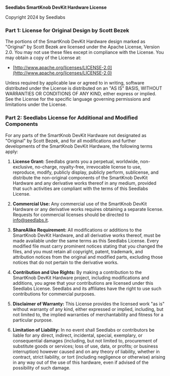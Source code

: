 **Seedlabs SmartKnob DevKit Hardware License**

Copyright 2024 by Seedlabs

### Part 1: License for Original Design by Scott Bezek

The portions of the SmartKnob DevKit Hardware design marked as "Original" by Scott Bezek are licensed under the Apache License, Version 2.0. You may not use these files except in compliance with the License. You may obtain a copy of the License at:

-   [http://www.apache.org/licenses/LICENSE-2.0](http://www.apache.org/licenses/LICENSE-2.0)

Unless required by applicable law or agreed to in writing, software distributed under the License is distributed on an "AS IS" BASIS, WITHOUT WARRANTIES OR CONDITIONS OF ANY KIND, either express or implied. See the License for the specific language governing permissions and limitations under the License.

### Part 2: Seedlabs License for Additional and Modified Components

For any parts of the SmartKnob DevKit Hardware not designated as "Original" by Scott Bezek, and for all modifications and further developments of the SmartKnob DevKit Hardware, the following terms apply:

1.  **License Grant:** Seedlabs grants you a perpetual, worldwide, non-exclusive, no-charge, royalty-free, irrevocable license to use, reproduce, modify, publicly display, publicly perform, sublicense, and distribute the non-original components of the SmartKnob DevKit Hardware and any derivative works thereof in any medium, provided that such activities are compliant with the terms of this Seedlabs License.
    
2.  **Commercial Use:** Any commercial use of the SmartKnob DevKit Hardware or any derivative works requires obtaining a separate license. Requests for commercial licenses should be directed to info@seedlabs.it.
    
3.  **ShareAlike Requirement:** All modifications or additions to the SmartKnob DevKit Hardware, and all derivative works thereof, must be made available under the same terms as this Seedlabs License. Every modified file must carry prominent notices stating that you changed the files, and you must retain all copyright, patent, trademark, and attribution notices from the original and modified parts, excluding those notices that do not pertain to the derivative works.
    
4.  **Contribution and Use Rights:** By making a contribution to the SmartKnob DevKit Hardware project, including modifications and additions, you agree that your contributions are licensed under this Seedlabs License. Seedlabs and its affiliates have the right to use such contributions for commercial purposes.
    
5.  **Disclaimer of Warranty:** This License provides the licensed work "as is" without warranty of any kind, either expressed or implied, including, but not limited to, the implied warranties of merchantability and fitness for a particular purpose.
    
6.  **Limitation of Liability:** In no event shall Seedlabs or contributors be liable for any direct, indirect, incidental, special, exemplary, or consequential damages (including, but not limited to, procurement of substitute goods or services; loss of use, data, or profits; or business interruption) however caused and on any theory of liability, whether in contract, strict liability, or tort (including negligence or otherwise) arising in any way out of the use of this hardware, even if advised of the possibility of such damage.
    

